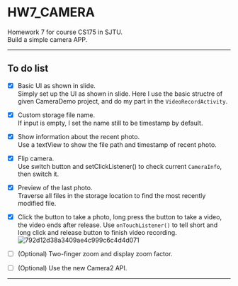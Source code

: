 # HW7_CAMERA
Homework 7 for course CS175 in SJTU.  
Build a simple camera APP.

------
## To do list
- [x] Basic UI as shown in slide.  
  Simply set up the UI as shown in slide. Here I use the basic structre of given CameraDemo project, and do my part in the `VideoRecordActivity`.  
- [x] Custom storage file name.   
  If input is empty, I set the name still to be timestamp by default.  
- [x] Show information about the recent photo.  
  Use a textView to show the file path and timestamp of recent photo.  
- [x] Flip camera.  
  Use switch button and setClickListener() to check current `CameraInfo`, then switch it.
- [x] Preview of the last photo.    
  Traverse all files in the storage location to find the most recently modified file.  
- [x] Click the button to take a photo, long press the button to take a video, 
  the video ends after release.
  Use `onTouchListener()` to tell short and long click and release button to finish video recording.
  ![792d12d38a3409ae4c999c6c4d4d071](https://user-images.githubusercontent.com/50905239/144882187-38f93acc-a5bf-4898-8db5-eeaea5526e3e.jpg)

- [ ] (Optional) Two-finger zoom and display zoom factor.
- [ ] (Optional) Use the new Camera2 API.

------
